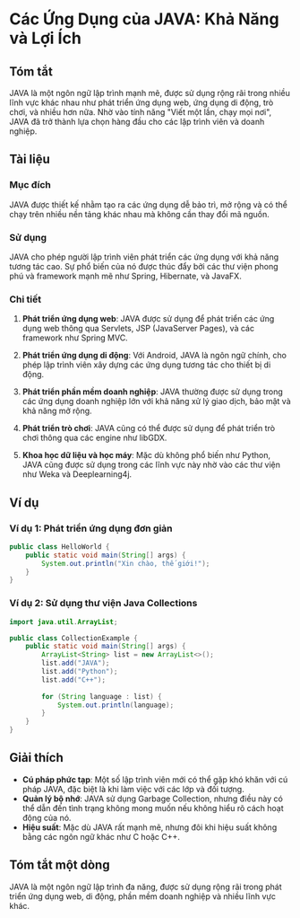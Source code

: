 <!--
Meta Description: # Các Ứng Dụng của JAVA: Khả Năng và Lợi Ích ## Tóm tắt JAVA là một ngôn ngữ lập trình mạnh mẽ, được sử dụng rộng rãi trong nhiều lĩnh vực khác nhau n...
Meta Keywords: dụng, java, các, ứng, phát
-->

# Các Ứng Dụng của JAVA: Khả Năng và Lợi Ích

## Tóm tắt
JAVA là một ngôn ngữ lập trình mạnh mẽ, được sử dụng rộng rãi trong nhiều lĩnh vực khác nhau như phát triển ứng dụng web, ứng dụng di động, trò chơi, và nhiều hơn nữa. Nhờ vào tính năng "Viết một lần, chạy mọi nơi", JAVA đã trở thành lựa chọn hàng đầu cho các lập trình viên và doanh nghiệp.

## Tài liệu
### Mục đích
JAVA được thiết kế nhằm tạo ra các ứng dụng dễ bảo trì, mở rộng và có thể chạy trên nhiều nền tảng khác nhau mà không cần thay đổi mã nguồn.

### Sử dụng
JAVA cho phép người lập trình viên phát triển các ứng dụng với khả năng tương tác cao. Sự phổ biến của nó được thúc đẩy bởi các thư viện phong phú và framework mạnh mẽ như Spring, Hibernate, và JavaFX.

### Chi tiết
1. **Phát triển ứng dụng web**: JAVA được sử dụng để phát triển các ứng dụng web thông qua Servlets, JSP (JavaServer Pages), và các framework như Spring MVC.
   
2. **Phát triển ứng dụng di động**: Với Android, JAVA là ngôn ngữ chính, cho phép lập trình viên xây dựng các ứng dụng tương tác cho thiết bị di động.

3. **Phát triển phần mềm doanh nghiệp**: JAVA thường được sử dụng trong các ứng dụng doanh nghiệp lớn với khả năng xử lý giao dịch, bảo mật và khả năng mở rộng.

4. **Phát triển trò chơi**: JAVA cũng có thể được sử dụng để phát triển trò chơi thông qua các engine như libGDX.

5. **Khoa học dữ liệu và học máy**: Mặc dù không phổ biến như Python, JAVA cũng được sử dụng trong các lĩnh vực này nhờ vào các thư viện như Weka và Deeplearning4j.

## Ví dụ
### Ví dụ 1: Phát triển ứng dụng đơn giản
```java
public class HelloWorld {
    public static void main(String[] args) {
        System.out.println("Xin chào, thế giới!");
    }
}
```

### Ví dụ 2: Sử dụng thư viện Java Collections
```java
import java.util.ArrayList;

public class CollectionExample {
    public static void main(String[] args) {
        ArrayList<String> list = new ArrayList<>();
        list.add("JAVA");
        list.add("Python");
        list.add("C++");
        
        for (String language : list) {
            System.out.println(language);
        }
    }
}
```

## Giải thích
- **Cú pháp phức tạp**: Một số lập trình viên mới có thể gặp khó khăn với cú pháp JAVA, đặc biệt là khi làm việc với các lớp và đối tượng.
- **Quản lý bộ nhớ**: JAVA sử dụng Garbage Collection, nhưng điều này có thể dẫn đến tình trạng không mong muốn nếu không hiểu rõ cách hoạt động của nó.
- **Hiệu suất**: Mặc dù JAVA rất mạnh mẽ, nhưng đôi khi hiệu suất không bằng các ngôn ngữ khác như C hoặc C++.

## Tóm tắt một dòng
JAVA là một ngôn ngữ lập trình đa năng, được sử dụng rộng rãi trong phát triển ứng dụng web, di động, phần mềm doanh nghiệp và nhiều lĩnh vực khác.